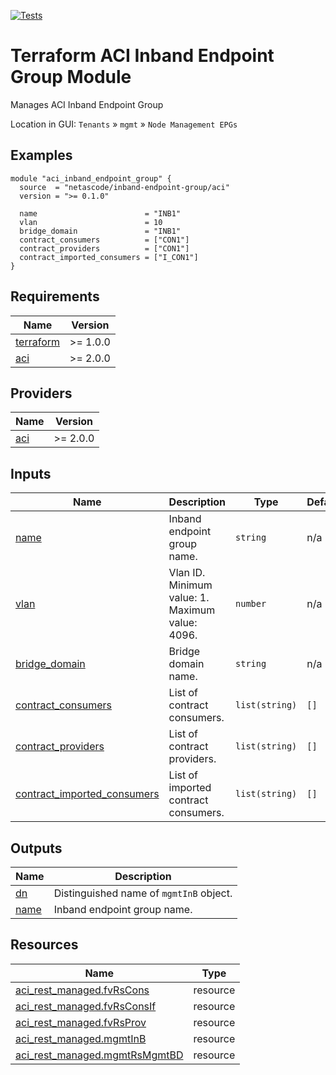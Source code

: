 <!-- BEGIN_TF_DOCS -->
[![Tests](https://github.com/netascode/terraform-aci-inband-endpoint-group/actions/workflows/test.yml/badge.svg)](https://github.com/netascode/terraform-aci-inband-endpoint-group/actions/workflows/test.yml)

# Terraform ACI Inband Endpoint Group Module

Manages ACI Inband Endpoint Group

Location in GUI:
`Tenants` » `mgmt` » `Node Management EPGs`

## Examples

```hcl
module "aci_inband_endpoint_group" {
  source  = "netascode/inband-endpoint-group/aci"
  version = ">= 0.1.0"

  name                        = "INB1"
  vlan                        = 10
  bridge_domain               = "INB1"
  contract_consumers          = ["CON1"]
  contract_providers          = ["CON1"]
  contract_imported_consumers = ["I_CON1"]
}
```

## Requirements

| Name | Version |
|------|---------|
| <a name="requirement_terraform"></a> [terraform](#requirement\_terraform) | >= 1.0.0 |
| <a name="requirement_aci"></a> [aci](#requirement\_aci) | >= 2.0.0 |

## Providers

| Name | Version |
|------|---------|
| <a name="provider_aci"></a> [aci](#provider\_aci) | >= 2.0.0 |

## Inputs

| Name | Description | Type | Default | Required |
|------|-------------|------|---------|:--------:|
| <a name="input_name"></a> [name](#input\_name) | Inband endpoint group name. | `string` | n/a | yes |
| <a name="input_vlan"></a> [vlan](#input\_vlan) | Vlan ID. Minimum value: 1. Maximum value: 4096. | `number` | n/a | yes |
| <a name="input_bridge_domain"></a> [bridge\_domain](#input\_bridge\_domain) | Bridge domain name. | `string` | n/a | yes |
| <a name="input_contract_consumers"></a> [contract\_consumers](#input\_contract\_consumers) | List of contract consumers. | `list(string)` | `[]` | no |
| <a name="input_contract_providers"></a> [contract\_providers](#input\_contract\_providers) | List of contract providers. | `list(string)` | `[]` | no |
| <a name="input_contract_imported_consumers"></a> [contract\_imported\_consumers](#input\_contract\_imported\_consumers) | List of imported contract consumers. | `list(string)` | `[]` | no |

## Outputs

| Name | Description |
|------|-------------|
| <a name="output_dn"></a> [dn](#output\_dn) | Distinguished name of `mgmtInB` object. |
| <a name="output_name"></a> [name](#output\_name) | Inband endpoint group name. |

## Resources

| Name | Type |
|------|------|
| [aci_rest_managed.fvRsCons](https://registry.terraform.io/providers/CiscoDevNet/aci/latest/docs/resources/rest_managed) | resource |
| [aci_rest_managed.fvRsConsIf](https://registry.terraform.io/providers/CiscoDevNet/aci/latest/docs/resources/rest_managed) | resource |
| [aci_rest_managed.fvRsProv](https://registry.terraform.io/providers/CiscoDevNet/aci/latest/docs/resources/rest_managed) | resource |
| [aci_rest_managed.mgmtInB](https://registry.terraform.io/providers/CiscoDevNet/aci/latest/docs/resources/rest_managed) | resource |
| [aci_rest_managed.mgmtRsMgmtBD](https://registry.terraform.io/providers/CiscoDevNet/aci/latest/docs/resources/rest_managed) | resource |
<!-- END_TF_DOCS -->